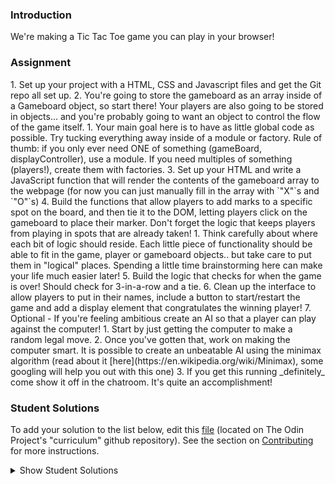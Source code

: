 ### Introduction
We're making a Tic Tac Toe game you can play in your browser!

### Assignment

<div class="lesson-content__panel" markdown="1">
1. Set up your project with a HTML, CSS and Javascript files and get the Git repo all set up.
2. You're going to store the gameboard as an array inside of a Gameboard object, so start there!  Your players are also going to be stored in objects... and you're probably going to want an object to control the flow of the game itself.
   1. Your main goal here is to have as little global code as possible.  Try tucking everything away inside of a module or factory.  Rule of thumb: if you only ever need ONE of something (gameBoard, displayController), use a module.  If you need multiples of something (players!), create them with factories.
3. Set up your HTML and write a JavaScript function that will render the contents of the gameboard array to the webpage (for now you can just manually fill in the array with `"X"`s and `"O"`s)
4. Build the functions that allow players to add marks to a specific spot on the board, and then tie it to the DOM, letting players click on the gameboard to place their marker. Don't forget the logic that keeps players from playing in spots that are already taken!
   1. Think carefully about where each bit of logic should reside. Each little piece of functionality should be able to fit in the game, player or gameboard objects.. but take care to put them in "logical" places.  Spending a little time brainstorming here can make your life much easier later!
5. Build the logic that checks for when the game is over!  Should check for 3-in-a-row and a tie.
6. Clean up the interface to allow players to put in their names, include a button to start/restart the game and add a display element that congratulates the winning player!
7. Optional - If you're feeling ambitious create an AI so that a player can play against the computer!
   1. Start by just getting the computer to make a random legal move.
   2. Once you've gotten that, work on making the computer smart.  It is possible to create an unbeatable AI using the minimax algorithm (read about it [here](https://en.wikipedia.org/wiki/Minimax), some googling will help you out with this one)
   3. If you get this running _definitely_ come show it off in the chatroom.  It's quite an accomplishment!
</div>

### Student Solutions
To add your solution to the list below, edit this [file](https://github.com/TheOdinProject/curriculum/blob/master/javascript/organizing-js/tic-tac-toe-project.md) (located on The Odin Project's "curriculum" github repository). See the section on [Contributing](http://github.com/TheOdinProject/curriculum/blob/master/contributing.md) for more instructions.

<details markdown="block">
  <summary> Show Student Solutions </summary>

- Add your solution below this line!
- [Alex's solution](https://github.com/AlexDorrington/Tic-Tac-Toe) - [View in Browser](https://alexdorrington.github.io/Tic-Tac-Toe/)
- [Kris Tobiasson's solution (with Minimax)](https://github.com/highpockets/tic-tac-toe) - [View in Browser](https://highpockets.github.io/tic-tac-toe/)
- [todoroff's solution (with Minimax)](https://github.com/todoroff/tic-tac-toe) - [View in Browser](https://todoroff.github.io/tic-tac-toe/)
- [Julio's solution](https://github.com/julio22b/tic-tac-toe) - [View in Browser](https://julio22b.github.io/tic-tac-toe/)
- [Saad Tarhi's Solution (AI: Alpha-Beta Pruning (Improved Mini-Max) & Great UI/UX design)](https://github.com/tarhi-saad/tic-tac-toe) - [Play in Browser](https://tarhi-saad.github.io/tic-tac-toe/)
- [Luky's Solution](https://github.com/lcyne/tic-tac-toe) - [View in Browser](https://lcyne.github.io/tic-tac-toe/)
- [Anmol's Solution](https://github.com/6point022/tic-tac-toe) - [View in Browser](https://6point022.github.io/tic-tac-toe/)
- [Andrew M's Solution](https://github.com/a6macleod/js_tictactoe) - [View in Browser](https://a6macleod.github.io/js_tictactoe/)
- [Leticia's solution](https://github.com/gradiva/odin-fullstack-javascript/tree/master/02-JavaScript/01-Organizing_JavaScript_Code/02-Factory_Functions_and_Module_Pattern/tic-tac-toe) - [View in Browser](https://hidden-castle-05197.herokuapp.com/)
- [Esteban's Solution](https://github.com/estebanmoroy/tic-tac-toe) - [View in Browser](https://estebanmoroy.github.io/tic-tac-toe/)
- [Igorashs's Solution](https://github.com/igorashs/tic-tac-toe) - [View in Browser](https://igorashs.github.io/tic-tac-toe/)
- [Jacavena's Solution](https://github.com/Jacavena/tic-tac-toe) - [View in Browser](https://jacavena.github.io/tic-tac-toe/)
- [Bollinca's Solution](https://github.com/bollinca/tic-tac-toe) - [View in Browser](https://bollinca.github.io/tic-tac-toe/)
- [JB's Solution](https://github.com/ugSh7hbY/tictactoe) - [View in Browser](https://ugsh7hby.github.io/tictactoe/)
- [Vedat Aydin's Solution](https://github.com/mvedataydin/tic-tac-toe) - [View in Browser](https://mvedataydin.github.io/tic-tac-toe/)
- [Kai's Solution](https://github.com/KaiVandivier/tic-tac-toe-js) - [View in Browser](https://kaivandivier.github.io/tic-tac-toe-js/)
- [Joey Van Lierop's Solution](https://github.com/joeyvanlierop/tic-tac-toe) - [View in Browser](https://joeyvanlierop.github.io/tic-tac-toe/)
- [Evan's Solution](https://github.com/evan-kapantais/tic-tac-toe) - [View in Browser](https://evan-kapantais.github.io/tic-tac-toe/)
- [Eljoey's Solution](https://github.com/eljoey/Tic-Tac-Toe) - [View in Browser](https://eljoey.github.io/Tic-Tac-Toe/)
- [Vollantre's solution](https://github.com/vollantre/tic_tac_toeJS) - [View in Browser](https://vollantre.github.io/tic_tac_toeJS/)
- [Henry Kirya's solution](https://github.com/harrika/tictac) - [View in Browser](https://harrika.github.io/tictac/)
- [Bojo's solution](https://github.com/BojoZahariev/TicTacToe) - [View in Browser](https://bojozahariev.github.io/TicTacToe/)
- [Daniel Ryu's solution](https://github.com/dryu99/tic-tac-toe) - [View in Browser](https://dryu99.github.io/tic-tac-toe/)
- [ARaut9's solution](https://github.com/ARaut9/Tic-Tac-Toe) - [View in Browser](https://araut9.github.io/Tic-Tac-Toe/)
- [Jason McKee's solution](https://github.com/jttmckee/odin-tic-tac-toe) - [View in Browser](https://jttmckee.github.io/odin-tic-tac-toe/)
- [Simon Tharby's solution](https://github.com/jinjagit/ticTacToe) - [View in browser](https://jinjagit.github.io/ticTacToe/)
- [Ricala's Solution](https://github.com/Ricala/tic-tac-toe) - [View in Browser](https://ricala.github.io/tic-tac-toe/)
- [Djo1e's Solution](https://github.com/Djo1e/tic-tac-toe) - [View in Browser](https://djo1e.github.io/tic-tac-toe/)
- [balowulf's Solution](https://github.com/balowulf/ticTacToe) - [View in Browser](https://balowulf.github.io/ticTacToe/)
- [Aggy's Solution](https://github.com/atarsa/tic-tac-toe-js) - [View in Browser](https://atarsa.github.io/tic-tac-toe-js/)
- [Hammad Ahmed's Solution](https://github.com/shammadahmed/tic-tac-toe) - [View in Browser](https://shammadahmed.github.io/tic-tac-toe/)
- [Chris MacSwan's Solution](https://github.com/cmacswan07/tic_tac_toe) - [View in Browser](https://cmacswan07.github.io/tic_tac_toe/)
- [Max Garber's Solution](https://github.com/bubblebooy/Odin-Javascript) - [View in Browser](https://bubblebooy.github.io/Odin-Javascript/ticTacToe.html)
- [Nate Dimock's Solution](https://github.com/Flakari/tic-tac-toe) - [View in Browser](https://flakari.github.io/tic-tac-toe/)
- [scarey18's solution (with unbeatable ai)](https://github.com/scarey18/unbeatable-tic-tac-toe) - [View in Browser](https://scarey18.github.io/unbeatable-tic-tac-toe/)
- [Javier Machin's solution](https://github.com/Javier-Machin/js-tic-tac-toe) - [View in browser](https://javier-machin.github.io/js-tic-tac-toe/)
- [Qin's solution](https://github.com/hyathynth/TicTacToe) - [View in browser](https://hyathynth.github.io/TicTacToe/)
- [leosoaivan's solution](https://github.com/leosoaivan/js-tictactoe) - [View in browser](http://leosoaivan.com/js-tictactoe)
- [nmac's solution (with minimax)](https://github.com/nmacawile/js-tic-tac-toe) - [Game](https://htmlpreview.github.io/?https://github.com/nmacawile/js-tic-tac-toe/blob/master/index.html)
- [Johan Morin's Solution](https://github.com/MorrisMalone/tic-tac-toe) - [View in Browser](https://morrismalone.github.io/tic-tac-toe/)
- [brxck's solution](https://github.com/brxck/tic-tac-toe-js) - [View in Browser](http://brockmcelroy.com/tic-tac-toe-js/)
- [theghall's solution](https://github.com/theghall/odin-tic-tac-toe) - [View in Browser](https://theghall.github.io/odin-tic-tac-toe/)
- [Andrew's Solution](https://github.com/andrewr224/Tic-Tac-Toe-JS) - [View in Browser](https://andrewr224.github.io/Tic-Tac-Toe-JS/)
- [mindovermiles262's Solution](https://github.com/mindovermiles262/tictactoejs) - [View in Browser](https://mindovermiles262.github.io/tictactoejs/)
- [Jonathan Yiv's solution](https://github.com/JonathanYiv/web-tic-tac-toe) - [View in browser](https://jonathanyiv.github.io/web-tic-tac-toe/)
- [Rob Hitt's solution](https://github.com/robhitt/tic-tac-toe-js) - [View in browser](https://robhitt.github.io/tic-tac-toe-js/)
- [walnutdust's solution](https://github.com/walnutdust/tic-tac-toe) - [View in browser](https://walnutdust.github.io/tic-tac-toe/)
- [Jmoore30's solution](https://github.com/jmooree30/JS-Tic-Tac-Toe) - [View in browser](https://jmooree30.github.io/JS-Tic-Tac-Toe/)
- [Ezequiel Espinoza's solution](https://github.com/ezeaspie/tictactoe) - [View in browser](https://ezeaspie.github.io/tictactoe/index.html)
- [codyloyd's solution](https://github.com/codyloyd/plainJS-tic-tac-toe) - [View in browser](http://codyloyd.com/plainJS-tic-tac-toe/)
- [Rémy's solution](https://codepen.io/beumsk/pen/ZevLbx) - [View in browser](https://codepen.io/beumsk/full/ZevLbx)
- [Nick's solution](https://sinclairnick.github.io/tictactoe/) - [View in browser](https://sinclairnick.github.io/tictactoe/)
- [Caner Sezgin's solution](https://github.com/casedo/Tic-Tac-Toe) - [View in browser](http://bit.ly/ticTacToe)
- [Katineto's solution](https://github.com/Katineto/tic-tac-toe) - [View in browser](https://katineto.github.io/tic-tac-toe/)
- [sampsonmao's solution](https://github.com/sampsonmao/tic-tac-toe) - [View in browser](https://sampsonmao.github.io/tic-tac-toe/)
- [Uy Bình's solution](https://github.com/uybinh/tic_tac_toe_web) - [View in browser](https://uybinh.github.io/tic_tac_toe_web/)
- [Punnadittr's solution](https://github.com/punnadittr/js_tictactoe) - [View in browser](https://punnadittr.github.io/js_tictactoe/)
- [Heyalvaro's solution](https://github.com/heyalvaro/tictactoe.js) - [View in browser](http://heyalvaro.com/tictactoe.js)
- [Francisco Carlos's solution](https://github.com/fcarlosdev/the_odin_project/tree/master/js_tic_tac_toe) - [View in browser](http://htmlpreview.github.io/?https://github.com/fcarlosdev/the_odin_project/blob/master/js_tic_tac_toe/index.html)
- [Alexfuro's Solution](https://github.com/alexfuro/odin_tic_tac_toe) - [View in Browser](https://alfuro-tic-tac-toe.netlify.com/)
- [aznafro's Solution](https://github.com/aznafro/tictactoe) - [View in Browser](https://aznafro.github.io/tictactoe/)
- [Areeba's Solution](https://github.com/AREEBAISHTIAQ/tic-tac-toe-js) - [View in browser](https://areebaishtiaq.github.io/tic-tac-toe-js/)
- [Taylor J's Solution](https://github.com/taylorjohannsen/tictactoe) - [View in browser](https://taylorjohannsen.github.io/tictactoe/)
- [Halkim44's game (PvP and P vs unbeatable CPU)](https://github.com/halkim44/tic-tac-toe-TOP) - [play Tic-Tac-Toe](https://halkim44.github.io/tic-tac-toe-TOP/)
- [Valentino Valenti's solution (p1 vs p2 - minimax)](https://github.com/1ba1/tic-tac-toe) - [Play it in browser](https://1ba1.github.io/tic-tac-toe/)
- [Ubaid Manzoor Wani](https://github.com/Ubaid-Manzoor/Tic-Tac-To) - [View in Browser](https://ubaid-manzoor.github.io/Tic-Tac-To/)
- [JamCry's Solution](https://github.com/jamcry/js-tictactoe) - [View in Browser](https://jamcry.github.io/js-tictactoe/)
- [Maxime's Solution](https://github.com/Maxime-Beaufils/JS-TicTacToe-PvsAI) - [View in Browser](https://maxime-beaufils.github.io/JS-TicTacToe-PvsAI/)
- [Ousmane's solution](https://kitague.github.io/Tic-Tac-Toe-Game/) - [View in Browser](https://kitague.github.io/Tic-Tac-Toe-Game/) 
- [Gene Mecija's Solution](https://github.com/genemecija/Tic-Tac-Toe) - [View in Browser](https://genemecija.github.io/Tic-Tac-Toe/) 
- [Javier Arias's Solution](https://github.com/jfariasf/TOP-tictactoe) - [View in Browser](https://jfariasf.github.io/TOP-tictactoe/) 
- [Ryan Floyd's Solution](https://github.com/MrRyanFloyd/tictactoe) - [View in Browser](https://mrryanfloyd.github.io/tictactoe/)
- [JoshAubrey's Solution](https://github.com/JoshAubrey/tic-tac-toe) - [View in Browser](https://joshaubrey.github.io/tic-tac-toe/) 
- [Harry Coburn's Solution](https://github.com/mattibun/odin-tic-tac-toe) - [View in Browser](https://mattibun.github.io/odin-tic-tac-toe)
- [Martink-rsa's Solution](https://github.com/martink-rsa/tic_tac_toe/) - [View in Browser](https://martink-rsa.github.io/tic_tac_toe/)
- [Joe Lee's Solution](https://github.com/joedravarol/tic_tac_toe) - [View in Browser](https://joedravarol.github.io/tic_tac_toe/)
- [Brendaneus' Solution](https://theodinprojects.live/courses/javascript/projects/tic-tac-toe-(javascript))
- [Andrécio's Solution](https://github.com/andreciobezerra/tic-tac-toe) - [View in Browser](https://andreciobezerra.github.io/tic-tac-toe/)
- [Emil Dimitrov's Solution](https://github.com/edmtrv/tictactoe-js) - [View in Browser](https://edmtrv.github.io/tictactoe-js/)
- [Vorelli's Solution](https://github.com/Vorelli/Tic-Tac-Toe) - [View in Browser](https://vorelli.github.io/Tic-Tac-Toe/)
</details>
